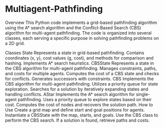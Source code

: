# Multiagent-Pathfinding

Overview
This Python code implements a grid-based pathfinding algorithm using the A* search algorithm and the Conflict-Based Search (CBS) algorithm for multi-agent pathfinding. The code is organized into several classes, each serving a specific purpose in solving pathfinding problems on a 2D grid.

Classes
State
Represents a state in grid-based pathfinding.
Contains coordinates (x, y), cost values (g, cost), and methods for comparison and hashing.
Implements A* search heuristics.
CBSState
Represents a state in the CBS algorithm for multi-agent pathfinding.
Manages constraints, paths, and costs for multiple agents.
Computes the cost of a CBS state and checks for conflicts.
Generates successors with constraints.
CBS
Implements the CBS algorithm for multi-agent pathfinding.
Utilizes a priority queue for state exploration.
Searches for a solution by iteratively expanding states and handling conflicts.
AStar
Implements the A* search algorithm for single-agent pathfinding.
Uses a priority queue to explore states based on their cost.
Computes the cost of nodes and recovers the solution path.
How to Use
Create a grid map and define start and goal positions for agents.
Instantiate a CBSState with the map, starts, and goals.
Use the CBS class to perform the CBS search.
If a solution is found, retrieve paths and costs.
